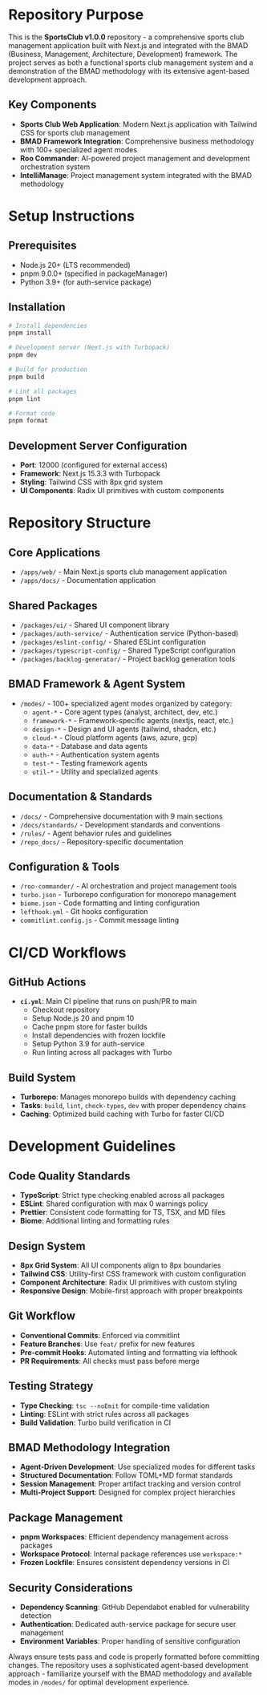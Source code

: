 # Repository Purpose

This is the **SportsClub v1.0.0** repository - a comprehensive sports club management application built with Next.js and integrated with the BMAD (Business, Management, Architecture, Development) framework. The project serves as both a functional sports club management system and a demonstration of the BMAD methodology with its extensive agent-based development approach.

## Key Components

- **Sports Club Web Application**: Modern Next.js application with Tailwind CSS for sports club management
- **BMAD Framework Integration**: Comprehensive business methodology with 100+ specialized agent modes
- **Roo Commander**: AI-powered project management and development orchestration system
- **IntelliManage**: Project management system integrated with the BMAD methodology

# Setup Instructions

## Prerequisites
- Node.js 20+ (LTS recommended)
- pnpm 9.0.0+ (specified in packageManager)
- Python 3.9+ (for auth-service package)

## Installation
```bash
# Install dependencies
pnpm install

# Development server (Next.js with Turbopack)
pnpm dev

# Build for production
pnpm build

# Lint all packages
pnpm lint

# Format code
pnpm format
```

## Development Server Configuration
- **Port**: 12000 (configured for external access)
- **Framework**: Next.js 15.3.3 with Turbopack
- **Styling**: Tailwind CSS with 8px grid system
- **UI Components**: Radix UI primitives with custom components

# Repository Structure

## Core Applications
- `/apps/web/` - Main Next.js sports club management application
- `/apps/docs/` - Documentation application

## Shared Packages
- `/packages/ui/` - Shared UI component library
- `/packages/auth-service/` - Authentication service (Python-based)
- `/packages/eslint-config/` - Shared ESLint configuration
- `/packages/typescript-config/` - Shared TypeScript configuration
- `/packages/backlog-generator/` - Project backlog generation tools

## BMAD Framework & Agent System
- `/modes/` - 100+ specialized agent modes organized by category:
  - `agent-*` - Core agent types (analyst, architect, dev, etc.)
  - `framework-*` - Framework-specific agents (nextjs, react, etc.)
  - `design-*` - Design and UI agents (tailwind, shadcn, etc.)
  - `cloud-*` - Cloud platform agents (aws, azure, gcp)
  - `data-*` - Database and data agents
  - `auth-*` - Authentication system agents
  - `test-*` - Testing framework agents
  - `util-*` - Utility and specialized agents

## Documentation & Standards
- `/docs/` - Comprehensive documentation with 9 main sections
- `/docs/standards/` - Development standards and conventions
- `/rules/` - Agent behavior rules and guidelines
- `/repo_docs/` - Repository-specific documentation

## Configuration & Tools
- `/roo-commander/` - AI orchestration and project management tools
- `turbo.json` - Turborepo configuration for monorepo management
- `biome.json` - Code formatting and linting configuration
- `lefthook.yml` - Git hooks configuration
- `commitlint.config.js` - Commit message linting

# CI/CD Workflows

## GitHub Actions
- **`ci.yml`**: Main CI pipeline that runs on push/PR to main
  - Checkout repository
  - Setup Node.js 20 and pnpm 10
  - Cache pnpm store for faster builds
  - Install dependencies with frozen lockfile
  - Setup Python 3.9 for auth-service
  - Run linting across all packages with Turbo

## Build System
- **Turborepo**: Manages monorepo builds with dependency caching
- **Tasks**: `build`, `lint`, `check-types`, `dev` with proper dependency chains
- **Caching**: Optimized build caching with Turbo for faster CI/CD

# Development Guidelines

## Code Quality Standards
- **TypeScript**: Strict type checking enabled across all packages
- **ESLint**: Shared configuration with max 0 warnings policy
- **Prettier**: Consistent code formatting for TS, TSX, and MD files
- **Biome**: Additional linting and formatting rules

## Design System
- **8px Grid System**: All UI components align to 8px boundaries
- **Tailwind CSS**: Utility-first CSS framework with custom configuration
- **Component Architecture**: Radix UI primitives with custom styling
- **Responsive Design**: Mobile-first approach with proper breakpoints

## Git Workflow
- **Conventional Commits**: Enforced via commitlint
- **Feature Branches**: Use `feat/` prefix for new features
- **Pre-commit Hooks**: Automated linting and formatting via lefthook
- **PR Requirements**: All checks must pass before merge

## Testing Strategy
- **Type Checking**: `tsc --noEmit` for compile-time validation
- **Linting**: ESLint with strict rules across all packages
- **Build Validation**: Turbo build verification in CI

## BMAD Methodology Integration
- **Agent-Driven Development**: Use specialized modes for different tasks
- **Structured Documentation**: Follow TOML+MD format standards
- **Session Management**: Proper artifact tracking and version control
- **Multi-Project Support**: Designed for complex project hierarchies

## Package Management
- **pnpm Workspaces**: Efficient dependency management across packages
- **Workspace Protocol**: Internal package references use `workspace:*`
- **Frozen Lockfile**: Ensures consistent dependency versions in CI

## Security Considerations
- **Dependency Scanning**: GitHub Dependabot enabled for vulnerability detection
- **Authentication**: Dedicated auth-service package for secure user management
- **Environment Variables**: Proper handling of sensitive configuration

Always ensure tests pass and code is properly formatted before committing changes. The repository uses a sophisticated agent-based development approach - familiarize yourself with the BMAD methodology and available modes in `/modes/` for optimal development experience.